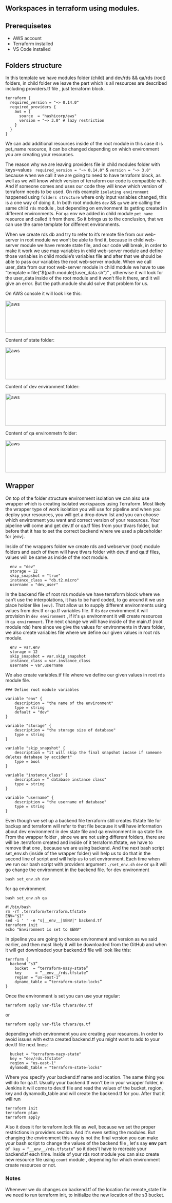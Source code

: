 ## Workspaces in terraform using modules. 

## Prerequisetes
- AWS account
- Terraform installed
- VS Code installed

## Folders structure 
<p>
In this template we have modules folder (child)  and dev/rds && qa/rds (root) folders, in child folder we leave the part which is all resources are described including providers.tf file , just terraform block. 

```
terraform {
  required_version = "~> 0.14.0"
  required_providers {
    aws = {
      source  = "hashicorp/aws"
      version = "~> 3.0" # lazy restriction
    }
  }
}
```
We can add additional resources inside of the root module in this case it is pet_name resource, it can be changed depending on which environment you are creating your resources. 
</p>

The reason why we are leaving providers file in  child modules folder with keys=values ``` required_version = "~> 0.14.0"``` & ```version = "~> 3.0" ```  because when we call it we are going to  need to have terraform block, as well as we will know which version of terraform our code is compatible with. And if someone comes and uses our code they will know which version of terraform needs to be used. 
On rds example ```isolating environment``` happened using ```folders structure``` where only input variables changed, this is a one way of doing it. In both root modules ```dev``` && ```qa``` we are calling the same child ```rds``` module , but depending on environment its getting created in different environments. For ```qa``` env we added in child module ```pet_name``` resource and called it from there. So it brings us to the conclusion, that we can use the same template for different environments.

<p>
When we create rds db and  try to refer to it’s remote file from our web-server in root module we won’t be able  to find it, because in child web-server module we have remote state file, and our code will break,  in order to make it work we use map variables in child web-server module and define those variables in child module’s variables file and after that we should be able to pass our variables the  root web-server module.
When we call user_data from our root web-server module in child module we have to use “template = file("${path.module}/user_data.sh")” , otherwise it will look for the user_data inside of the root module and it won’t file it there, and it will give an error. But the path.module should solve that problem for us.
</p>

On AWS console it will look like this:

<img src="aws.img/terraform-nazy_state.png" alt="aws" width="500" height="100">

Content of state folder:

<img src="aws.img/content_of_state.png" alt="aws" width="500" height="100">

Content of dev environment folder:

<img src="aws.img/content_of_dev.png" alt="aws" width="500" height="100">

Content of qa environmetn folder:

<img src="aws.img/content_of_qa.png" alt="aws" width="500" height="100">

## Wrapper 

<p>
On top of the folder structure environment isolation we can also use wrapper which is creating isolated workspaces using Terraform. Most likely the wrapper type of work isolation you will use for pipeline and when you deploy your resources, you will get a drop down list and you can choose which environment you want and correct version of your resources.  Your pipeline will come and get dev.tf or qa.tf files from your tfvars folder,  but before that it has to set the correct backend where we used a placeholder for [env].
</p>

<p>
Inside of the wrappers folder we create  rds and webserver (root) module folders and each of them will have tfvars folder  with dev.tf and qa.tf files, values will be same as inside of the root module.
</p>

```
  env = "dev"
  storage = 12
  skip_snapshot = "true"
  instance_class = "db.t2.micro"
  username = "dev_user"

```

In the backend file of root rds module we have terraform block where we can’t use the interpolations, it has to be hard coded, to go around it we use place holder like ```[env]```. That allow us to supply different environments using values from dev.tf or qa.tf variables file. If its ```dev``` environment it will provision in ```dev environment``` , if it's ```qa``` environment it will create resources in ```qa environment```.  The next change we will have inside of the main.tf (root module rds) here since we give the values for environments in tfvars folder, we also create variables file where we define our given values in root rds module.

```
  env = var.env
  storage = 12
  skip_snapshot = var.skip_snapshot
  instance_class = var.instance_class
  username = var.username

```
We also create variables.tf file where we define our given values in root rds module file.

```
### Define root module variables

variable "env" {
    description = "the name of the environment"
    type = string
    default = "dev"
} 

variable "storage" {
    description = "the storage size of database"
    type = string
}

variable "skip_snapshot" {
    description = "it will skip the final snapshot incase if someone deletes database by accident"
    type = bool
}

variable "instance_class" {
    description = " database instance class"
    type = string
}

variable "username" {
    description = "the username of database"
    type = string
}
```
Even though we set up a backend file terraform still creates tfstate file for backup and terraform will refer to that file because it will have information about dev environment in dev state file and qa environment in qa state file. From the wrapper folder , since we are not using different folders, there are will be .terraform created and inside of it terraform.tfstate, we have to remove that one , because we are using backend. And the next bash script set_env.sh (inside of the wrapper folder) will help us to do that in the second line of script and will help us to set environment. Each time when we run our bash script with providers argument ```./set_env.sh``` ```dev``` or ```qa``` it will go change the environment in the backend file.
for dev environment
```
bash set_env.sh dev 
```
for qa environment
``` 
bash set_env.sh qa   
```
```
#!/bin/bash
rm -rf .terraform/terraform.tfstate
ENV="$1"
sed -i ' ' -e "s|__env__|$ENV|" backend.tf
terraform init
echo "Environment is set to $ENV"
```
In pipeline you are going to choose environment and version as we said earlier, and then most likely it will be downloaded from the GitHub and when it will get downloaded your backend.tf file will look like this:
```
terrform {
  backend “s3”
    bucket  = “terraform-nazy-state”
    key      = “__env__/rds.tfstate”
    region = “us-east-1”
    dynamo_table = “terraform-state-locks”
}
```
Once the environment is set you can use your regular:
```
terraform apply var-file tfvars/dev.tf
```
or
```
terraform apply var-file tfvars/qa.tf
```
depending which environment you are creating your resources. 
In order to avoid issues with extra created backend.tf you might want to add to your dev.tf file next lines:
```
  bucket = "terraform-nazy-state"
  key = "dev/rds.tfstate"
  region = "us-east-1"
  dynamodb_table = "terraform-state-locks" 
```
Where you specify your backend.tf name and location. The same thing you will do for qa.tf. Usually your backend.tf won't be in your wrapper folder, in Jenkins it will come to dev.tf file and read the values of the bucket, region, key and dynamodb_table and will create the backend.tf for you. After that it will run
```
terraform init
terraform plan
terraform apply
```
Also it does it for terraform.lock file as well, because we set the proper restrictions in providers section. And it's even setting the modules. 
But changing the environment this way is not the final version you can make your bash script to change the values of the backend file , let's say __env__ part of ``` key = “__env__/rds.tfstate”``` so it does't have to recreate your backend.tf each time. 
Inside of your rds root module you can also create new resource file using ```count``` module , depending for which environment create resources or not.

### Notes

Whenever we do changes on backend.tf of the location for remote_state file we need to run terraform init, to initialize the new location of the s3 bucket.